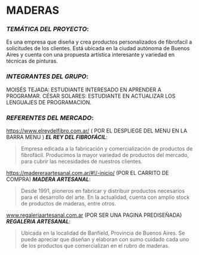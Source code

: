 # MADERAS

### *TEMÁTICA DEL PROYECTO*:

Es una empresa que diseña y crea productos personalizados de fibrofacil a solicitudes de los clientes. Está ubicada en la ciudad autónoma de Buenos Aires y cuenta con una propuesta artística interesante y variedad en técnicas de pinturas.


### *INTEGRANTES DEL GRUPO*:

MOISÉS TEJADA: ESTUDIANTE INTERESADO EN APRENDER A PROGRAMAR.
CÉSAR SOLARES: ESTUDIANTE EN ACTUALIZAR LOS LENGUAJES DE PROGRAMACION.

### *REFERENTES DEL MERCADO*:

https://www.elreydelfibro.com.ar/ ( POR EL DESPLIEGE DEL MENU EN LA BARRA MENU )
**_EL REY DEL FIBROFÁCIL_**:
>Empresa edicada a la fabricación y comercialización de productos de fibrofácil. Producimos la mayor variedad de productos del mercado, para cubrir las necesidades de nuestros clientes.

https://madereraartesanal.com.ar/#!/-inicio/ (POR EL CARRITO DE COMPRA)
**_MADERA ARTESANAL_**:
>Desde 1991, pioneros en fabricar y distribuir productos necesarios para el desarrollo del arte. En la actualidad, cuenta con amplio stock de productos de maderas, entre otros.

www.regaleriaartesanal.com.ar (POR SER UNA PAGINA PREDISEÑADA)
**_REGALERIA ARTESANAL_**:
>Ubicada en la localidad de Banfield, Provincia de Buenos Aires. Se puede apreciar que diseñan y elaboran con sumo cuidado cada uno de los productos que comercializan en el rubro de maderas.







